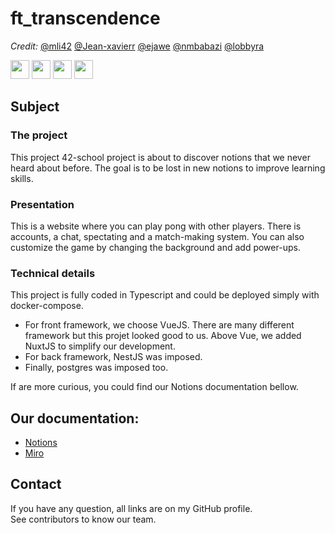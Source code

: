 # ft_transcendence

*Credit:*
[@mli42](https://github.com/mli42) [@Jean-xavierr](https://github.com/Jean-xavierr) [@ejawe](https://github.com/ejawe) [@nmbabazi](https://github.com/nmbabazi) [@lobbyra](https://github.com/lobbyra)

<p float="left">
  <img src="https://cdn.iconscout.com/icon/free/png-512/typescript-1174965.png" width="30px" height="30px">
  <img src="https://upload.wikimedia.org/wikipedia/commons/thumb/9/9a/Visual_Studio_Code_1.35_icon.svg/1024px-Visual_Studio_Code_1.35_icon.svg.png" width="30px" height="30px"> 
  <img src="https://cdn.iconscout.com/icon/free/png-512/vue-282497.png" width="30px" height="30px">
  <img src="https://docs.nestjs.com/assets/logo-small.svg" width="30px" height="30px"> 
</p>

## Subject

### The project

This project 42-school project is about to discover notions that we never heard about before.
The goal is to be lost in new notions to improve learning skills.

### Presentation

This is a website where you can play pong with other players.
There is accounts, a chat, spectating and a match-making system. You can also customize the game by
changing the background and add power-ups.

### Technical details

This project is fully coded in Typescript and could be deployed simply with docker-compose.

- For front framework, we choose VueJS. There are many different framework but this projet looked good to us. Above Vue, we added NuxtJS to simplify our development.
- For back framework, NestJS was imposed.
- Finally, postgres was imposed too.

If are more curious, you could find our Notions documentation bellow.

## Our documentation:

- [Notions](https://www.notion.so/Doc-ft_transcendence-65a2330b989b415282cd7f77a9fb4478)
- [Miro](https://miro.com/app/board/o9J_lDZquiY=/)

## Contact

If you have any question, all links are on my GitHub profile. \
See contributors to know our team.
